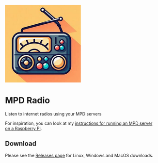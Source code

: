 ![MPD Radio icon](static/Icon.png)
# MPD Radio
Listen to internet radios using your MPD servers

For inspiration, you can look at my [instructions for running an MPD server on a Raspberry Pi](https://gist.github.com/r0b0/8606332f68ed4af5f9b3ff37724c605f).

## Download
Please see the [Releases page](https://github.com/r0b0/mpd-radio/releases/) for Linux, Windows and MacOS downloads.
